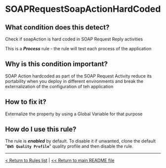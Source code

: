 # SOAPRequestSoapActionHardCoded

## What condition does this detect?

Check if soapAction is hard coded in SOAP Request Reply activities

This is a ***Process*** rule - the rule will test each process of the application

## Why is this condition important?

SOAP Action hardcoded as part of the SOAP Request Activity reduce its portability when you deploy in different environments and break the externalization of the configuration of teh application

## How to fix it?

Externalize the property by using a Global Variable for that purpose

## How do I use this rule?

The rule is **_enabled_** by default. To disable it if unwanted, clone the default "**`BW5 Quality Profile`**" quality profile and then disable the rule.

---
[< Return to Rules list](./RULES.md) |  [<< Return to main README file](../../../README.md)

